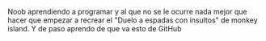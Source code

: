 Noob aprendiendo a programar y al que no se le ocurre nada mejor que hacer que empezar a recrear el "Duelo a espadas con insultos" de monkey island. Y de paso aprendo de que va esto de GitHub

